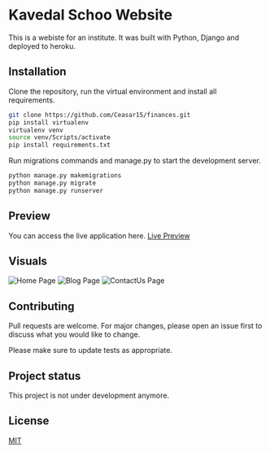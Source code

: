 # Kavedal Schoo Website
 This is a webiste for an institute. It was built with Python, Django and deployed to heroku.

## Installation

Clone the repository, run the virtual environment and install all requirements.
```bash
git clone https://github.com/Ceasar15/finances.git
pip install virtualenv
virtualenv venv
source venv/Scripts/activate
pip install requirements.txt
```
Run migrations commands and manage.py to start the development server.

```bash
python manage.py makemigrations
python manage.py migrate
python manage.py runserver
```

## Preview
You can access the live application here.
[Live Preview](http://kavedal.herokuapp.com/)


## Visuals
![Home Page ](https://user-images.githubusercontent.com/42820626/156565264-2b8c757e-b556-4b4f-9def-ed7d5ea2a719.png)
![Blog Page](https://user-images.githubusercontent.com/42820626/156565290-45dcb210-340d-4ec3-b3fd-5a7fae62a599.png)
![ContactUs Page](https://user-images.githubusercontent.com/42820626/156565303-528f5e59-5fd9-45fa-83ab-2da64fbd8cfd.png)


## Contributing
Pull requests are welcome. For major changes, please open an issue first to discuss what you would like to change.

Please make sure to update tests as appropriate.

## Project status
This project is not under development anymore. 
## License
[MIT](https://choosealicense.com/licenses/mit/)